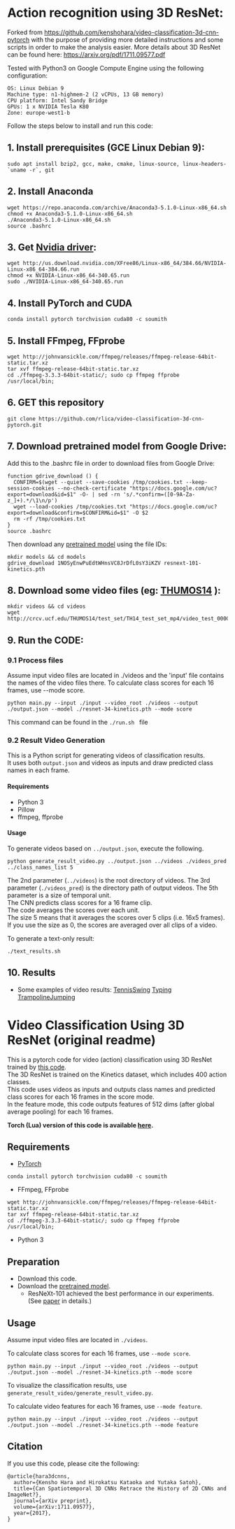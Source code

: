 

# Action recognition using 3D ResNet: 
Forked from https://github.com/kenshohara/video-classification-3d-cnn-pytorch with the 
purpose of providing more detailed instructions and some scripts in order to make the analysis easier. 
More details about 3D ResNet can be found here: https://arxiv.org/pdf/1711.09577.pdf

Tested with Python3 on Google Compute Engine using the following configuration: 

```
OS: Linux Debian 9
Machine type: n1-highmem-2 (2 vCPUs, 13 GB memory)
CPU platform: Intel Sandy Bridge
GPUs: 1 x NVIDIA Tesla K80
Zone: europe-west1-b
```

Follow the steps below to install and run this code:

## 1. Install prerequisites (GCE Linux Debian 9): 


```
sudo apt install bzip2, gcc, make, cmake, linux-source, linux-headers-`uname -r`, git
```

## 2. Install Anaconda
```
wget https://repo.anaconda.com/archive/Anaconda3-5.1.0-Linux-x86_64.sh
chmod +x Anaconda3-5.1.0-Linux-x86_64.sh
./Anaconda3-5.1.0-Linux-x86_64.sh
source .bashrc
```

## 3. Get [Nvidia driver](http://www.nvidia.com/download/driverResults.aspx/122818/en-us):

```
wget http://us.download.nvidia.com/XFree86/Linux-x86_64/384.66/NVIDIA-Linux-x86_64-384.66.run
chmod +x NVIDIA-Linux-x86_64-340.65.run
sudo ./NVIDIA-Linux-x86_64-340.65.run
```

## 4. Install PyTorch and CUDA

```
conda install pytorch torchvision cuda80 -c soumith
```

## 5. Install FFmpeg, FFprobe

```
wget http://johnvansickle.com/ffmpeg/releases/ffmpeg-release-64bit-static.tar.xz
tar xvf ffmpeg-release-64bit-static.tar.xz
cd ./ffmpeg-3.3.3-64bit-static/; sudo cp ffmpeg ffprobe /usr/local/bin;
```

## 6. GET this repository

```
git clone https://github.com/rlica/video-classification-3d-cnn-pytorch.git
```

## 7. Download pretrained model from Google Drive:

Add this to the .bashrc file in order to download files from Google Drive:

```
function gdrive_download () {
  CONFIRM=$(wget --quiet --save-cookies /tmp/cookies.txt --keep-session-cookies --no-check-certificate "https://docs.google.com/uc?export=download&id=$1" -O- | sed -rn 's/.*confirm=([0-9A-Za-z_]+).*/\1\n/p')
  wget --load-cookies /tmp/cookies.txt "https://docs.google.com/uc?export=download&confirm=$CONFIRM&id=$1" -O $2
  rm -rf /tmp/cookies.txt
}
source .bashrc
```

Then download any [pretrained model](https://drive.google.com/drive/folders/14KRBqT8ySfPtFSuLsFS2U4I-ihTDs0Y9?usp=sharing) using the file IDs:

```
mkdir models && cd models
gdrive_download 1NOSyEnwPuEdtWHnsVC8JrDfL0sY3iKZV resnext-101-kinetics.pth
```

## 8. Download some video files (eg: [THUMOS14](http://crcv.ucf.edu/THUMOS14/test_set/TH14_test_set_mp4/) ):

```
mkdir videos && cd videos
wget http://crcv.ucf.edu/THUMOS14/test_set/TH14_test_set_mp4/video_test_0000002.mp4
```

## 9. Run the CODE:


### 9.1 Process files


Assume input video files are located in ./videos and the 'input' file contains the names of the video files there.
To calculate class scores for each 16 frames, use --mode score.

```
python main.py --input ./input --video_root ./videos --output ./output.json --model ./resnet-34-kinetics.pth --mode score
```
This command can be found in the  ```./run.sh ``` file

### 9.2 Result Video Generation
This is a Python script for generating videos of classification results.  
It uses both ```output.json``` and videos as inputs and draw predicted class names in each frame.

#### Requirements
* Python 3
* Pillow
* ffmpeg, ffprobe

#### Usage
To generate videos based on ```../output.json```, execute the following.
```
python generate_result_video.py ../output.json ../videos ./videos_pred ../class_names_list 5
```

The 2nd parameter (```../videos```) is the root directory of videos.
The 3rd parameter (```./videos_pred```) is the directory path of output videos.
The 5th parameter is a size of temporal unit.  
The CNN predicts class scores for a 16 frame clip.  
The code averages the scores over each unit.  
The size 5 means that it averages the scores over 5 clips (i.e. 16x5 frames).  
If you use the size as 0, the scores are averaged over all clips of a video. 

To generate a text-only result:
```
./text_results.sh
```


## 10. Results

* Some examples of video results:
[TennisSwing](https://www.youtube.com/edit?o=U&video_id=OGxrwzY-aDw)
[Typing](https://www.youtube.com/edit?o=U&video_id=d19IbrQS6eE)
[TrampolineJumping](https://www.youtube.com/edit?o=U&video_id=TPnp-UjrCII)



# Video Classification Using 3D ResNet (original readme)
This is a pytorch code for video (action) classification using 3D ResNet trained by [this code](https://github.com/kenshohara/3D-ResNets-PyTorch).  
The 3D ResNet is trained on the Kinetics dataset, which includes 400 action classes.  
This code uses videos as inputs and outputs class names and predicted class scores for each 16 frames in the score mode.  
In the feature mode, this code outputs features of 512 dims (after global average pooling) for each 16 frames.  

**Torch (Lua) version of this code is available [here](https://github.com/kenshohara/video-classification-3d-cnn).**

## Requirements
* [PyTorch](http://pytorch.org/)
```
conda install pytorch torchvision cuda80 -c soumith
```
* FFmpeg, FFprobe
```
wget http://johnvansickle.com/ffmpeg/releases/ffmpeg-release-64bit-static.tar.xz
tar xvf ffmpeg-release-64bit-static.tar.xz
cd ./ffmpeg-3.3.3-64bit-static/; sudo cp ffmpeg ffprobe /usr/local/bin;
```
* Python 3

## Preparation
* Download this code.
* Download the [pretrained model](https://drive.google.com/drive/folders/14KRBqT8ySfPtFSuLsFS2U4I-ihTDs0Y9?usp=sharing).  
  * ResNeXt-101 achieved the best performance in our experiments. (See [paper](https://arxiv.org/abs/1711.09577) in details.)

## Usage
Assume input video files are located in ```./videos```.

To calculate class scores for each 16 frames, use ```--mode score```.
```
python main.py --input ./input --video_root ./videos --output ./output.json --model ./resnet-34-kinetics.pth --mode score
```
To visualize the classification results, use ```generate_result_video/generate_result_video.py```.

To calculate video features for each 16 frames, use ```--mode feature```.
```
python main.py --input ./input --video_root ./videos --output ./output.json --model ./resnet-34-kinetics.pth --mode feature
```


## Citation
If you use this code, please cite the following:
```
@article{hara3dcnns,
  author={Kensho Hara and Hirokatsu Kataoka and Yutaka Satoh},
  title={Can Spatiotemporal 3D CNNs Retrace the History of 2D CNNs and ImageNet?},
  journal={arXiv preprint},
  volume={arXiv:1711.09577},
  year={2017},
}
```
